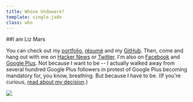 ```yaml
---
title: Whose Undoware?
template: single.jade
class: who
---
```


##I am Liz Mars

You can check out my [portfolio](/portfolio/), [résumé](/cv/) and my [GitHub](https://www.github.com/undoware/). Then, come and hang out with me on [Hacker News](http://news.ycombinator.com) or [Twitter](http://twitter.com/undoware). I'm also on [Facebook](https://www.facebook.com/poppy.runcible) and [Google Plus](https://undoware.ca/articles/pluses-and-minuses/index.html). Not because I want to be -- I actually walked away from several hundred Google Plus followers in protest of Google Plus becoming mandatory for, you know, breathing. But because I have to be. (If you're curious, [read about my decision](https://undoware.ca/articles/pluses-and-minuses/).)

<a href="/portfolio/"> <img src="https://undoware-cdn.appspot.com/raster/signature.png"> </a>

<link rel="me" href="https://plus.google.com/u/1/117975080165825944609"/>

